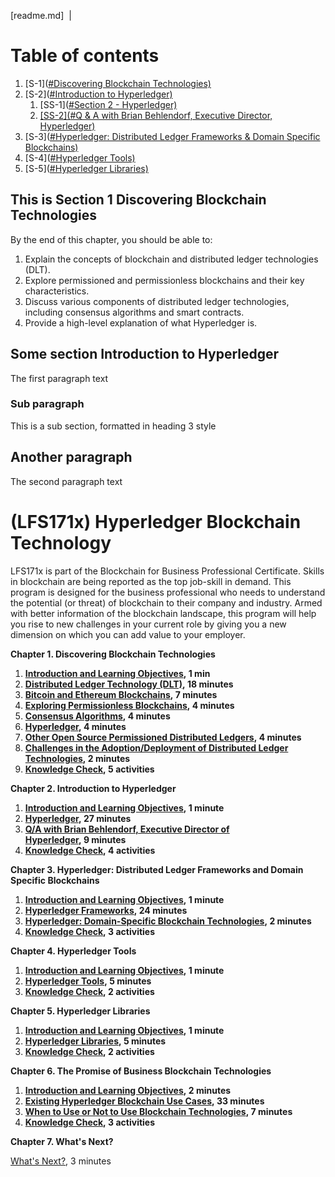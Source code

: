 [readme.md]
&nbsp;|&nbsp;
<!------------------------------------------------------------------------->
# Table of contents
1. [S-1](<a href="S-1">#Discovering Blockchain Technologies)</a>
2. [S-2](<a href="S-2">#Introduction to Hyperledger)</a>
    1. [SS-1](<a href="SS-1">#Section 2 - Hyperledger)
    2. [SS-2](<a href="SS-2">#Q & A with Brian Behlendorf, Executive Director, Hyperledger)</a>
3. [S-3](<a href="S-3">#Hyperledger: Distributed Ledger Frameworks & Domain Specific Blockchains)</a>
4. [S-4](<a href="S-4">#Hyperledger Tools)</a>
5. [S-5](<a href="S-5">#Hyperledger Libraries)</a>

## This is Section 1 <a name="S-1">Discovering Blockchain Technologies</a>
By the end of this chapter, you should be able to:
1. Explain the concepts of blockchain and distributed ledger technologies (DLT).
2. Explore permissioned and permissionless blockchains and their key characteristics.
3. Discuss various components of distributed ledger technologies, including consensus algorithms and smart contracts.
4. Provide a high-level explanation of what Hyperledger is.


## Some section <a name="S-2">Introduction to Hyperledger</a>
The first paragraph text

### Sub paragraph <a name="subsectionA"></a>
This is a sub section, formatted in heading 3 style

## Another paragraph <a name="paragraph2"></a>
The second paragraph text

<!------------------------------------------>
# **(LFS171x) Hyperledger Blockchain Technology**

LFS171x is part of the Blockchain for Business Professional Certificate. Skills in blockchain are being reported as the top job-skill in demand. This program is designed for the business professional who needs to understand the potential (or threat) of blockchain to their company and industry. Armed with better information of the blockchain landscape, this program will help you rise to new challenges in your current role by giving you a new dimension on which you can add value to your employer.

**Chapter 1. Discovering Blockchain Technologies**

1.  [**Introduction and Learning Objectives**](https://learning.edx.org/course/course-v1:LinuxFoundationX+LFS171x+3T2020/block-v1:LinuxFoundationX+LFS171x+3T2020+type@sequential+block@d694f1dc9ef04695a6d004c96aeb103a)**, 1 min**
2.  [**Distributed Ledger Technology (DLT)**](https://learning.edx.org/course/course-v1:LinuxFoundationX+LFS171x+3T2020/block-v1:LinuxFoundationX+LFS171x+3T2020+type@sequential+block@bf7a3e04813b46e79773b5b55f339861)**, 18 minutes**
3.  [**Bitcoin and Ethereum Blockchains**](https://learning.edx.org/course/course-v1:LinuxFoundationX+LFS171x+3T2020/block-v1:LinuxFoundationX+LFS171x+3T2020+type@sequential+block@ef416cef9de34087a8a5ef3b0abd41f1)**, 7 minutes**
4.  [**Exploring Permissionless Blockchains**](https://learning.edx.org/course/course-v1:LinuxFoundationX+LFS171x+3T2020/block-v1:LinuxFoundationX+LFS171x+3T2020+type@sequential+block@d827129e4f8343a0ad76ff5b6084c8ac)**, 4 minutes**
5.  [**Consensus Algorithms**](https://learning.edx.org/course/course-v1:LinuxFoundationX+LFS171x+3T2020/block-v1:LinuxFoundationX+LFS171x+3T2020+type@sequential+block@42a0909f1f6f4930a6501be2d72a5905)**, 4 minutes**
6.  [**Hyperledger**](https://learning.edx.org/course/course-v1:LinuxFoundationX+LFS171x+3T2020/block-v1:LinuxFoundationX+LFS171x+3T2020+type@sequential+block@a24e7d7d6d8b4a7a803d950bcfe9df33)**, 4 minutes**
7.  [**Other Open Source Permissioned Distributed Ledgers**](https://learning.edx.org/course/course-v1:LinuxFoundationX+LFS171x+3T2020/block-v1:LinuxFoundationX+LFS171x+3T2020+type@sequential+block@99aadc82bdd9412b9070ee31efe1f83e)**, 4 minutes**
8.  [**Challenges in the Adoption/Deployment of Distributed Ledger Technologies**](https://learning.edx.org/course/course-v1:LinuxFoundationX+LFS171x+3T2020/block-v1:LinuxFoundationX+LFS171x+3T2020+type@sequential+block@db02e6d2659642fcaae23847166ddd9c)**, 2 minutes**
9.  [**Knowledge Check**](https://learning.edx.org/course/course-v1:LinuxFoundationX+LFS171x+3T2020/block-v1:LinuxFoundationX+LFS171x+3T2020+type@sequential+block@c6637464303f45969c2647c6d94b36ef)**, 5 activities**

**Chapter 2. Introduction to Hyperledger**

1.  [**Introduction and Learning Objectives**](https://learning.edx.org/course/course-v1:LinuxFoundationX+LFS171x+3T2020/block-v1:LinuxFoundationX+LFS171x+3T2020+type@sequential+block@f55d7228882f4b4597c04451fb4fc9ae)**, 1 minute**
2.  [**Hyperledger**](https://learning.edx.org/course/course-v1:LinuxFoundationX+LFS171x+3T2020/block-v1:LinuxFoundationX+LFS171x+3T2020+type@sequential+block@f4538b2b3e9a4a859097247df7a4e80d)**, 27 minutes**
3.  [**Q/A with Brian Behlendorf, Executive Director of Hyperledger**](https://learning.edx.org/course/course-v1:LinuxFoundationX+LFS171x+3T2020/block-v1:LinuxFoundationX+LFS171x+3T2020+type@sequential+block@83d64062989a483d88d32ff3ceff68fd)**, 9 minutes**
4.  [**Knowledge Check**](https://learning.edx.org/course/course-v1:LinuxFoundationX+LFS171x+3T2020/block-v1:LinuxFoundationX+LFS171x+3T2020+type@sequential+block@dc24e9b74e8f4c7fa5dc876e0c1245ee)**, 4 activities**

**Chapter 3. Hyperledger: Distributed Ledger Frameworks and Domain Specific Blockchains**

1.  [**Introduction and Learning Objectives**](https://learning.edx.org/course/course-v1:LinuxFoundationX+LFS171x+3T2020/block-v1:LinuxFoundationX+LFS171x+3T2020+type@sequential+block@a73f62de2c6b4e5da130e53dd7515f78)**, 1 minute**
2.  [**Hyperledger Frameworks**](https://learning.edx.org/course/course-v1:LinuxFoundationX+LFS171x+3T2020/block-v1:LinuxFoundationX+LFS171x+3T2020+type@sequential+block@6a977492dec44c32a9e80c8a29372104)**, 24 minutes**
3.  [**Hyperledger: Domain-Specific Blockchain Technologies**](https://learning.edx.org/course/course-v1:LinuxFoundationX+LFS171x+3T2020/block-v1:LinuxFoundationX+LFS171x+3T2020+type@sequential+block@b034bd84c1f74e419fff536f0ffcc7f0)**, 2 minutes**
4.  [**Knowledge Check**](https://learning.edx.org/course/course-v1:LinuxFoundationX+LFS171x+3T2020/block-v1:LinuxFoundationX+LFS171x+3T2020+type@sequential+block@48c4facec8024897acebb3ade70b4346)**, 3 activities**

**Chapter 4. Hyperledger Tools**

1.  [**Introduction and Learning Objectives**](https://learning.edx.org/course/course-v1:LinuxFoundationX+LFS171x+3T2020/block-v1:LinuxFoundationX+LFS171x+3T2020+type@sequential+block@a1a2f84f4ad7423e807962310c93d7bb)**, 1 minute**
2.  [**Hyperledger Tools**](https://learning.edx.org/course/course-v1:LinuxFoundationX+LFS171x+3T2020/block-v1:LinuxFoundationX+LFS171x+3T2020+type@sequential+block@332729df129e4dbd8eb7a23102d3530c)**, 5 minutes**
3.  [**Knowledge Check**](https://learning.edx.org/course/course-v1:LinuxFoundationX+LFS171x+3T2020/block-v1:LinuxFoundationX+LFS171x+3T2020+type@sequential+block@b2df0548620544d2872e06ffa1d933f6)**, 2 activities**

**Chapter 5. Hyperledger Libraries**

1.  [**Introduction and Learning Objectives**](https://learning.edx.org/course/course-v1:LinuxFoundationX+LFS171x+3T2020/block-v1:LinuxFoundationX+LFS171x+3T2020+type@sequential+block@33984305f4fb42c1b9d43d60ede53cdb)**, 1 minute**
2.  [**Hyperledger Libraries**](https://learning.edx.org/course/course-v1:LinuxFoundationX+LFS171x+3T2020/block-v1:LinuxFoundationX+LFS171x+3T2020+type@sequential+block@54af0eeeaf5d4923a70df1b8350ed7c5)**, 5 minutes**
3.  [**Knowledge Check**](https://learning.edx.org/course/course-v1:LinuxFoundationX+LFS171x+3T2020/block-v1:LinuxFoundationX+LFS171x+3T2020+type@sequential+block@f9a6c4b4eafb4c2795a74fd846b0814d)**, 2 activities**

**Chapter 6. The Promise of Business Blockchain Technologies**

1.  [**Introduction and Learning Objectives**](https://learning.edx.org/course/course-v1:LinuxFoundationX+LFS171x+3T2020/block-v1:LinuxFoundationX+LFS171x+3T2020+type@sequential+block@d168db8b539140a1a7b9a3060c417bf2)**, 2 minutes**
2.  [**Existing Hyperledger Blockchain Use Cases**](https://learning.edx.org/course/course-v1:LinuxFoundationX+LFS171x+3T2020/block-v1:LinuxFoundationX+LFS171x+3T2020+type@sequential+block@79cebeccac2b43908eabd75e76ca8e24)**, 33 minutes**
3.  [**When to Use or Not to Use Blockchain Technologies**](https://learning.edx.org/course/course-v1:LinuxFoundationX+LFS171x+3T2020/block-v1:LinuxFoundationX+LFS171x+3T2020+type@sequential+block@6d82cf9ccfe742cbba395953d05ae771)**, 7 minutes**
4.  [**Knowledge Check**](https://learning.edx.org/course/course-v1:LinuxFoundationX+LFS171x+3T2020/block-v1:LinuxFoundationX+LFS171x+3T2020+type@sequential+block@67c48a2983f24fc6bfd1cb2f381ec921)**, 3 activities**

**Chapter 7. What's Next?**

[What's Next?](https://learning.edx.org/course/course-v1:LinuxFoundationX+LFS171x+3T2020/block-v1:LinuxFoundationX+LFS171x+3T2020+type@sequential+block@436bf2bb4d5641b28ee685b068e1857b), 3 minutes
